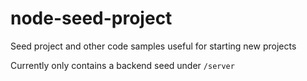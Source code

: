 # node-seed-project

Seed project and other code samples useful for starting new projects

Currently only contains a backend seed under `/server`
